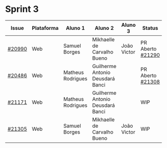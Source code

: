 # Sprint 3

| Issue                                                                      | Plataforma | Aluno 1                          | Aluno 2           | Aluno 3            | Status                                                        |
| -------------------------------------------------------------------------- | ---------- | -------------------------------- | ----------------- | ------------------ | --------------------------------------------------------------- |
| [#20990](https://github.com/RocketChat/Rocket.Chat/issues/20809)           | Web        | Samuel Borges    | Mikhaelle de Carvalho Bueno       | João Victor        | PR Aberto [#21290](https://github.com/RocketChat/Rocket.Chat.ReactNative/pull/21290)|
| [#20486](https://github.com/RocketChat/Rocket.Chat/issues/20486)           | Web        | Matheus Rodrigues   | Guilherme Antonio Deusdará Banci | | PR Aberto [#21308](https://github.com/RocketChat/Rocket.Chat/pull/21308)|
| [#21171](https://github.com/RocketChat/Rocket.Chat/issues/21171)           | Web        | Matheus Rodrigues   | Guilherme Antonio Deusdará Banci | | WIP |
| [#21305](https://github.com/RocketChat/Rocket.Chat/issues/21305)           | Web         | Samuel Borges    | Mikhaelle de Carvalho Bueno       | João Victor | WIP |

